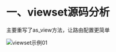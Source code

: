 # 一、viewset源码分析

主要重写了as_view方法，让路由配置更简单

  ![viewset示例01](https://github.com/Lancger/study_new/blob/master/images/viewset.png)
